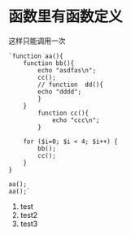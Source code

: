 函数里有函数定义
===============

这样只能调用一次



	`function aa(){
		function bb(){
			echo "asdfas\n";
			cc();
			// function  dd(){
			echo "dddd";
			}
		}
			function cc(){
				echo "ccc\n";
			}
	
		for ($i=0; $i < 4; $i++) { 
			bb();
			cc();
		}
	}

	aa();
	aa();`



1. test
2. test2
3. test3
